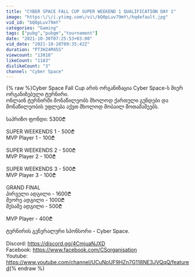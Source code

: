 ```yaml
---
title: "CYBER SPACE FALL CUP SUPER WEEKEND 1 QUALIFICATION DAY 1"
image: "https:\/\/i.ytimg.com\/vi\/bQ0pLuv79mY\/hqdefault.jpg"
vid_id: "bQ0pLuv79mY"
categories: "Gaming"
tags: ["pubg","pubgm","tournament"]
date: "2021-10-30T07:25:53+03:00"
vid_date: "2021-10-28T09:35:42Z"
duration: "PT3H24M45S"
viewcount: "13818"
likeCount: "1183"
dislikeCount: "3"
channel: "Cyber Space"
---
```

{% raw %}Cyber Space Fall Cup არის ორგანიზაცია Cyber Space-ს მიერ ორგანიზებული ტურნირი.<br />ონლაინ ტურნირში მონაწილეობს მხოლოდ ქართული გუნდები და მონაწილეობის უფლება აქვთ მხოლოდ მობაილ მოთამაშეებს.<br /><br />საპრიზო ფონდი: 5300₾<br /><br />SUPER WEEKENDS 1 - 500₾<br />MVP Player 1 - 100₾<br /><br />SUPER WEEKENDS 2 - 500₾<br />MVP Player 2 - 100₾<br /><br />SUPER WEEKENDS 3 - 500₾<br />MVP Player 3 - 100₾<br /><br />GRAND FINAL<br />პირველი ადგილი - 1600₾<br />მეორე ადგილი - 1000₾<br />მესამე ადგილი - 500₾<br /><br />MVP Player - 400₾<br /><br />ტურნირის გენერალური სპონსორი - Cyber Space.<br /><br />Discord: <a rel="nofollow" target="blank" href="https://discord.gg/4CmjuaNJXD">https://discord.gg/4CmjuaNJXD</a><br />Facebook: <a rel="nofollow" target="blank" href="https://www.facebook.com/CSorganisation">https://www.facebook.com/CSorganisation</a><br />Youtube: <a rel="nofollow" target="blank" href="https://www.youtube.com/channel/UCuNoUF9HZn7G118NE3JVQqQ/featured">https://www.youtube.com/channel/UCuNoUF9HZn7G118NE3JVQqQ/featured</a>{% endraw %}
